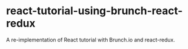 # react-tutorial-using-brunch-react-redux
A re-implementation of React tutorial with Brunch.io and react-redux.
